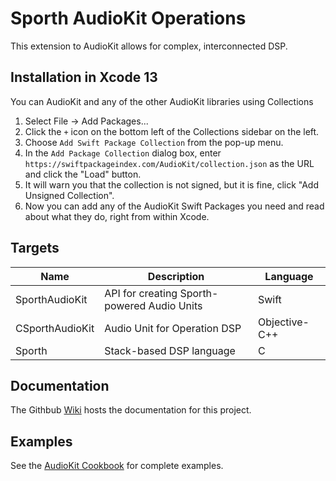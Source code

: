 # Sporth AudioKit Operations

This extension to AudioKit allows for complex, interconnected DSP. 

## Installation in Xcode 13

You can AudioKit and any of the other AudioKit libraries using Collections

1. Select File -> Add Packages...
2. Click the `+` icon on the bottom left of the Collections sidebar on the left.
3. Choose `Add Swift Package Collection` from the pop-up menu.
4. In the `Add Package Collection` dialog box, enter `https://swiftpackageindex.com/AudioKit/collection.json` as the URL and click the "Load" button.
5. It will warn you that the collection is not signed, but it is fine, click "Add Unsigned Collection".
6. Now you can add any of the AudioKit Swift Packages you need and read about what they do, right from within Xcode.

## Targets

| Name            | Description                                 | Language      |
|-----------------|---------------------------------------------|---------------|
| SporthAudioKit  | API for creating Sporth-powered Audio Units | Swift         |
| CSporthAudioKit | Audio Unit for Operation DSP                | Objective-C++ |
| Sporth          | Stack-based DSP language                    | C             |

## Documentation

The Githbub [Wiki](https://github.com/AudioKit/SporthAudioKit/wiki) hosts the documentation for this project.

## Examples

See the [AudioKit Cookbook](https://github.com/AudioKit/Cookbook/) for complete examples.
